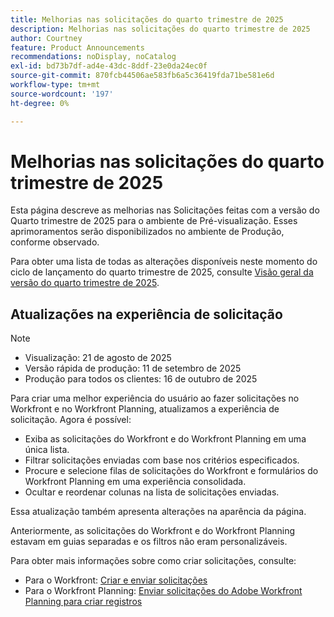 ```yaml
---
title: Melhorias nas solicitações do quarto trimestre de 2025
description: Melhorias nas solicitações do quarto trimestre de 2025
author: Courtney
feature: Product Announcements
recommendations: noDisplay, noCatalog
exl-id: bd73b7df-ad4e-43dc-8ddf-23e0da24ec0f
source-git-commit: 870fcb44506ae583fb6a5c36419fda71be581e6d
workflow-type: tm+mt
source-wordcount: '197'
ht-degree: 0%

---
```


# Melhorias nas solicitações do quarto trimestre de 2025

Esta página descreve as melhorias nas Solicitações feitas com a versão do Quarto trimestre de 2025 para o ambiente de Pré-visualização. Esses aprimoramentos serão disponibilizados no ambiente de Produção, conforme observado.

Para obter uma lista de todas as alterações disponíveis neste momento do ciclo de lançamento do quarto trimestre de 2025, consulte [Visão geral da versão do quarto trimestre de 2025](/help/quicksilver/product-announcements/product-releases/25-q4-release-activity/25-q4-release-overview.md).

## Atualizações na experiência de solicitação

>[!NOTE]
>
>* Visualização: 21 de agosto de 2025
>* Versão rápida de produção: 11 de setembro de 2025
>* Produção para todos os clientes: 16 de outubro de 2025

Para criar uma melhor experiência do usuário ao fazer solicitações no Workfront e no Workfront Planning, atualizamos a experiência de solicitação. Agora é possível:

* Exiba as solicitações do Workfront e do Workfront Planning em uma única lista.
* Filtrar solicitações enviadas com base nos critérios especificados.
* Procure e selecione filas de solicitações do Workfront e formulários do Workfront Planning em uma experiência consolidada.
* Ocultar e reordenar colunas na lista de solicitações enviadas.

Essa atualização também apresenta alterações na aparência da página.

Anteriormente, as solicitações do Workfront e do Workfront Planning estavam em guias separadas e os filtros não eram personalizáveis.

Para obter mais informações sobre como criar solicitações, consulte:

* Para o Workfront: [Criar e enviar solicitações](/help/quicksilver/manage-work/requests/create-requests/create-submit-requests.md)
* Para o Workfront Planning: [Enviar solicitações do Adobe Workfront Planning para criar registros](/help/quicksilver/planning/requests/submit-requests.md)
